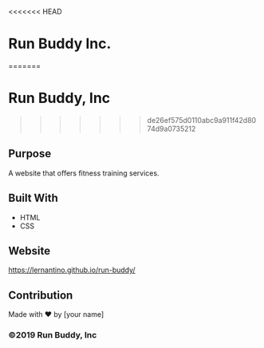 <<<<<<< HEAD
# Run Buddy Inc.
=======
# Run Buddy, Inc
>>>>>>> de26ef575d0110abc9a911f42d8074d9a0735212

## Purpose
A website that offers fitness training services. 

## Built With
* HTML
* CSS

## Website
https://lernantino.github.io/run-buddy/

## Contribution
Made with ❤️ by [your name]

### ©️2019 Run Buddy, Inc 
